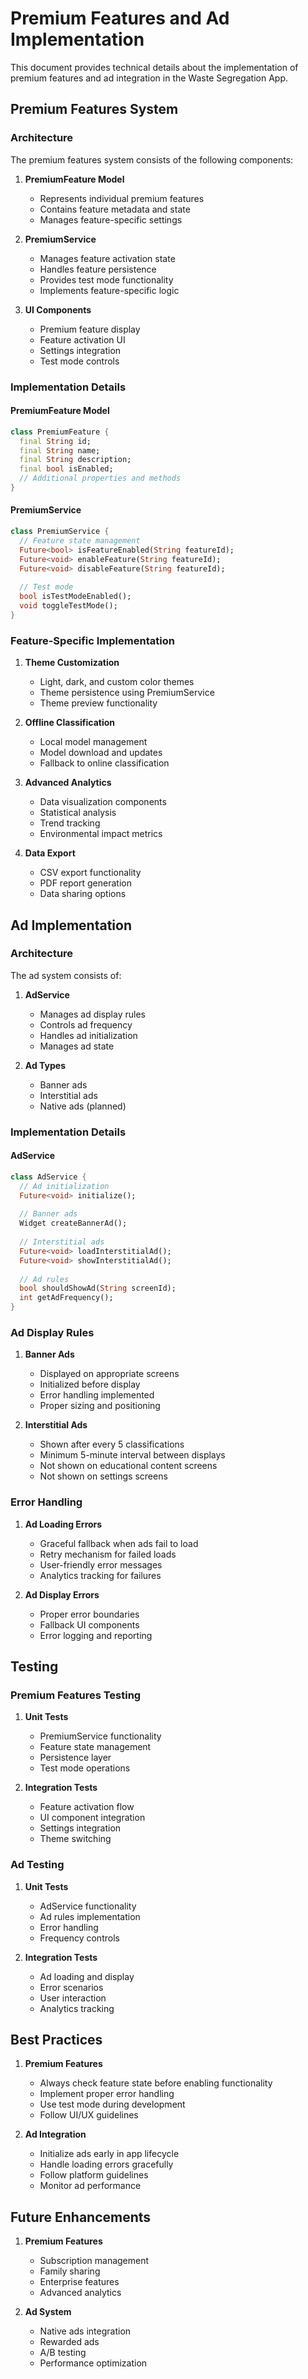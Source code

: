# Premium Features and Ad Implementation

This document provides technical details about the implementation of premium features and ad integration in the Waste Segregation App.

## Premium Features System

### Architecture

The premium features system consists of the following components:

1. **PremiumFeature Model**
   - Represents individual premium features
   - Contains feature metadata and state
   - Manages feature-specific settings

2. **PremiumService**
   - Manages feature activation state
   - Handles feature persistence
   - Provides test mode functionality
   - Implements feature-specific logic

3. **UI Components**
   - Premium feature display
   - Feature activation UI
   - Settings integration
   - Test mode controls

### Implementation Details

#### PremiumFeature Model
```dart
class PremiumFeature {
  final String id;
  final String name;
  final String description;
  final bool isEnabled;
  // Additional properties and methods
}
```

#### PremiumService
```dart
class PremiumService {
  // Feature state management
  Future<bool> isFeatureEnabled(String featureId);
  Future<void> enableFeature(String featureId);
  Future<void> disableFeature(String featureId);
  
  // Test mode
  bool isTestModeEnabled();
  void toggleTestMode();
}
```

### Feature-Specific Implementation

1. **Theme Customization**
   - Light, dark, and custom color themes
   - Theme persistence using PremiumService
   - Theme preview functionality

2. **Offline Classification**
   - Local model management
   - Model download and updates
   - Fallback to online classification

3. **Advanced Analytics**
   - Data visualization components
   - Statistical analysis
   - Trend tracking
   - Environmental impact metrics

4. **Data Export**
   - CSV export functionality
   - PDF report generation
   - Data sharing options

## Ad Implementation

### Architecture

The ad system consists of:

1. **AdService**
   - Manages ad display rules
   - Controls ad frequency
   - Handles ad initialization
   - Manages ad state

2. **Ad Types**
   - Banner ads
   - Interstitial ads
   - Native ads (planned)

### Implementation Details

#### AdService
```dart
class AdService {
  // Ad initialization
  Future<void> initialize();
  
  // Banner ads
  Widget createBannerAd();
  
  // Interstitial ads
  Future<void> loadInterstitialAd();
  Future<void> showInterstitialAd();
  
  // Ad rules
  bool shouldShowAd(String screenId);
  int getAdFrequency();
}
```

### Ad Display Rules

1. **Banner Ads**
   - Displayed on appropriate screens
   - Initialized before display
   - Error handling implemented
   - Proper sizing and positioning

2. **Interstitial Ads**
   - Shown after every 5 classifications
   - Minimum 5-minute interval between displays
   - Not shown on educational content screens
   - Not shown on settings screens

### Error Handling

1. **Ad Loading Errors**
   - Graceful fallback when ads fail to load
   - Retry mechanism for failed loads
   - User-friendly error messages
   - Analytics tracking for failures

2. **Ad Display Errors**
   - Proper error boundaries
   - Fallback UI components
   - Error logging and reporting

## Testing

### Premium Features Testing

1. **Unit Tests**
   - PremiumService functionality
   - Feature state management
   - Persistence layer
   - Test mode operations

2. **Integration Tests**
   - Feature activation flow
   - UI component integration
   - Settings integration
   - Theme switching

### Ad Testing

1. **Unit Tests**
   - AdService functionality
   - Ad rules implementation
   - Error handling
   - Frequency controls

2. **Integration Tests**
   - Ad loading and display
   - Error scenarios
   - User interaction
   - Analytics tracking

## Best Practices

1. **Premium Features**
   - Always check feature state before enabling functionality
   - Implement proper error handling
   - Use test mode during development
   - Follow UI/UX guidelines

2. **Ad Integration**
   - Initialize ads early in app lifecycle
   - Handle loading errors gracefully
   - Follow platform guidelines
   - Monitor ad performance

## Future Enhancements

1. **Premium Features**
   - Subscription management
   - Family sharing
   - Enterprise features
   - Advanced analytics

2. **Ad System**
   - Native ads integration
   - Rewarded ads
   - A/B testing
   - Performance optimization 